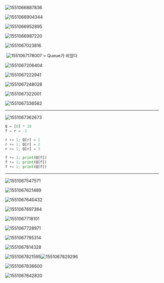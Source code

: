 ![1551066887836](../typora-user-images/1551066887836.png)



![1551066904344](../typora-user-images/1551066904344.png)

![1551066952895](../typora-user-images/1551066952895.png)

![1551066987220](../typora-user-images/1551066987220.png)

![1551067023816](../typora-user-images/1551067023816.png)

​	![1551067178007](../typora-user-images/1551067178007.png)																> Queue가 비었다

![1551067206404](../typora-user-images/1551067206404.png)

![1551067222941](../typora-user-images/1551067222941.png)

![1551067248028](../typora-user-images/1551067248028.png)

![1551067322001](../typora-user-images/1551067322001.png)

![1551067336582](../typora-user-images/1551067336582.png)



---

![1551067362673](../typora-user-images/1551067362673.png)

```python
Q = [0] * 10
f = r = -1

r += 1; Q[r] = 1
r += 1; Q[r] = 2
r += 1; Q[r] = 3

f += 1; print(Q[f])
f += 1; print(Q[f])
f += 1; print(Q[f])
```

---

![1551067547571](../typora-user-images/1551067547571.png)

![1551067621489](../typora-user-images/1551067621489.png)

![1551067640432](../typora-user-images/1551067640432.png)

![1551067697364](../typora-user-images/1551067697364.png)

![1551067718101](../typora-user-images/1551067718101.png)

![1551067728971](../typora-user-images/1551067728971.png)

![1551067795314](../typora-user-images/1551067795314.png)



![1551067814328](../typora-user-images/1551067814328.png)

![1551067821595](../typora-user-images/1551067821595.png)![1551067829296](../typora-user-images/1551067829296.png)

![1551067836600](../typora-user-images/1551067836600.png)

![1551067842820](../typora-user-images/1551067842820.png)







